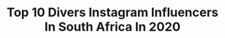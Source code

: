 ---
title: Top 10 Divers Instagram Influencers In South Africa In 2020
description: >-
  Find top divers Instagram influencers in South Africa in 2020. Most popular hashtags: #nature #southafrica #capetown #art.
platform: Instagram
profiles:
  - username: "harrystone_photo"
    fullname: >-
      Harry Stone
    location: "South Africa"
    followers: 7625
    engagement: 705
    commentsToLikes: 0.021937
    avatar: "https://scontent-ams4-1.cdninstagram.com/v/t51.2885-19/s320x320/51691673_267685677477310_8924970976282673152_n.jpg?_nc_ht=scontent-ams4-1.cdninstagram.com&_nc_ohc=Ftr43HQBQyYAX896A4m&oh=d784fc1fe7c5493ce2fae256144e6119&oe=5EB987F2"
    verified: false
    hashtags: "#tigerbeach, #uwphoto, #blueshark, #marinebiologist"
  - username: "mark_fitzy"
    fullname: >-
      Mark Fitzgibbon
    location: "South Africa"
    followers: 22041
    engagement: 256
    commentsToLikes: 0.035464
    avatar: "https://scontent-ams4-1.cdninstagram.com/v/t51.2885-19/s320x320/72714520_793711244397340_3282857024336953344_n.jpg?_nc_ht=scontent-ams4-1.cdninstagram.com&_nc_ohc=pep-bRoG2-0AX_5rGao&oh=b70559a3cf0b05720db5eeb6bbc1914b&oe=5EB306DB"
    verified: false
    hashtags: "#heels, #pride2020, #lockdown, #lgbtq"
  - username: "afrostylemagz"
    fullname: >-
      AfroStyleMagz
    location: "South Africa"
    followers: 79280
    engagement: 100
    commentsToLikes: 0.009096
    avatar: "https://scontent-lht6-1.cdninstagram.com/v/t51.2885-19/s320x320/70011815_945705532439136_1793708604872720384_n.jpg?_nc_ht=scontent-lht6-1.cdninstagram.com&_nc_ohc=uaKxZGnowtEAX8fJ4A_&oh=2603c1e7233bf2a308db9d5b98c5bacc&oe=5EB25B62"
    verified: false
    hashtags: "#me, #style, #photo, #followme"
  - username: "maysasantoro"
    fullname: >-
      Maysa Santoro | Brazil
    location: "South Africa"
    followers: 28227
    engagement: 224
    commentsToLikes: 0.046023
    avatar: "https://scontent-bos3-1.cdninstagram.com/v/t51.2885-19/s320x320/69132468_385957825405080_8306389286433849344_n.jpg?_nc_ht=scontent-bos3-1.cdninstagram.com&_nc_ohc=A2mfVLDwP5YAX-youKy&oh=e9517e89cf6a7e7d59425c0a6cba0201&oe=5EB1EF79"
    verified: false
    hashtags: "#quarantine, #emcasa, #experiencedifferent, #gopro"
  - username: "nkjewellery_"
    fullname: >-
      N A W A R  K A M A L
    location: "South Africa"
    followers: 25110
    engagement: 76
    commentsToLikes: 0.011191
    avatar: "https://scontent-ams4-1.cdninstagram.com/v/t51.2885-19/s320x320/83989633_214980159672067_8630315341941047296_n.jpg?_nc_ht=scontent-ams4-1.cdninstagram.com&_nc_ohc=FECEVRCiykIAX9Fr0-G&oh=2186201ae2f03e701530b8f4f3601502&oe=5EA55601"
    verified: false
    hashtags: "#sudan, #photography, #silverearrings, #brass"
  - username: "justin_dingwall"
    fullname: >-
      Justin Dingwall
    location: "South Africa"
    followers: 27005
    engagement: 353
    commentsToLikes: 0.023613
    avatar: "https://scontent-amt2-1.cdninstagram.com/v/t51.2885-19/s320x320/36136215_1136102993199174_6859564389532434432_n.jpg?_nc_ht=scontent-amt2-1.cdninstagram.com&_nc_ohc=BdtQxx-v0dMAX_aaOwK&oh=5cdf15183c0b7e51c1feeae55bd9ff1b&oe=5EBABA11"
    verified: false
    hashtags: "#berlinfashion, #aseatatthetable, #newperceptions, #shadowphotography"
  - username: "karimcmiller"
    fullname: >-
      Kari Miller
    location: "South Africa"
    followers: 10657
    engagement: 529
    commentsToLikes: 0.050173
    avatar: "https://scontent-lhr8-1.cdninstagram.com/v/t51.2885-19/s320x320/40660733_2216159278599014_6035543298540568576_n.jpg?_nc_ht=scontent-lhr8-1.cdninstagram.com&_nc_ohc=EJmOhcw1NvgAX_rM2sw&oh=569a8cb8cd589c2a5349eacf3d2e2916&oe=5EBAA8C5"
    verified: false
    hashtags: "#diversity, #frohawk, #naturalhairdreams, #painfree"
  - username: "princehenry._"
    fullname: >-
      Prince Henry 🇬🇭🇬🇧
    location: "South Africa"
    followers: 10099
    engagement: 259
    commentsToLikes: 0.017923
    avatar: "https://scontent-ams4-1.cdninstagram.com/v/t51.2885-19/s320x320/71666902_1032875063715991_6085595387119271936_n.jpg?_nc_ht=scontent-ams4-1.cdninstagram.com&_nc_ohc=G0ccRoPROaoAX-lcs-O&oh=ca09033d4c62181892b9962f185db3be&oe=5EB850BE"
    verified: false
    hashtags: "#culture, #africa, #pureart, #scoutingmodels"
  - username: "candashian_cpt"
    fullname: >-
      CANDICE MANUEL
    location: "South Africa"
    followers: 11237
    engagement: 358
    commentsToLikes: 0.118030
    avatar: "https://scontent-lht6-1.cdninstagram.com/v/t51.2885-19/s320x320/92812530_2568450870069899_6554776639576735744_n.jpg?_nc_ht=scontent-lht6-1.cdninstagram.com&_nc_ohc=BnrMCCBq3toAX-BIZRg&oh=6faa5487b5c8935ff3a49e92ce03a406&oe=5EBA5143"
    verified: false
    hashtags: "#radicalselflovecampaign, #allbodiesaregoodbodies, #notinstamodel, #imnoangel"
  - username: "martinmachaj"
    fullname: >-
      Martin Machaj
    location: "South Africa"
    followers: 31688
    engagement: 335
    commentsToLikes: 0.011434
    avatar: "https://scontent-lhr8-1.cdninstagram.com/v/t51.2885-19/s320x320/26228836_146681109457138_5868788547573514240_n.jpg?_nc_ht=scontent-lhr8-1.cdninstagram.com&_nc_ohc=afa-cQqCweMAX8xtDby&oh=e60216efea1b933e0ab24719b4fb4ab9&oe=5EBB9220"
    verified: false
    hashtags: "#mountain, #body, #book, #beach"
---